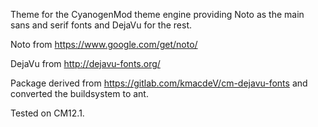 Theme for the CyanogenMod theme engine providing Noto as the main sans and
serif fonts and DejaVu for the rest.

Noto from https://www.google.com/get/noto/

DejaVu from http://dejavu-fonts.org/

Package derived from https://gitlab.com/kmacdeV/cm-dejavu-fonts and converted the
buildsystem to ant.

Tested on CM12.1.
